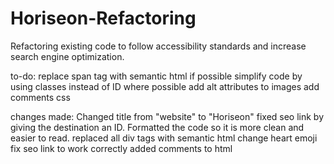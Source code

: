 # Horiseon-Refactoring

Refactoring existing code to follow accessibility standards and increase search engine optimization.

to-do:
replace span tag with semantic html if possible
simplify code by using classes instead of ID where possible
add alt attributes to images
add comments css

changes made:
Changed title from "website" to "Horiseon"
fixed seo link by giving the destination an ID.
Formatted the code so it is more clean and easier to read.
replaced all div tags with semantic html
change heart emoji
fix seo link to work correctly
added comments to html
